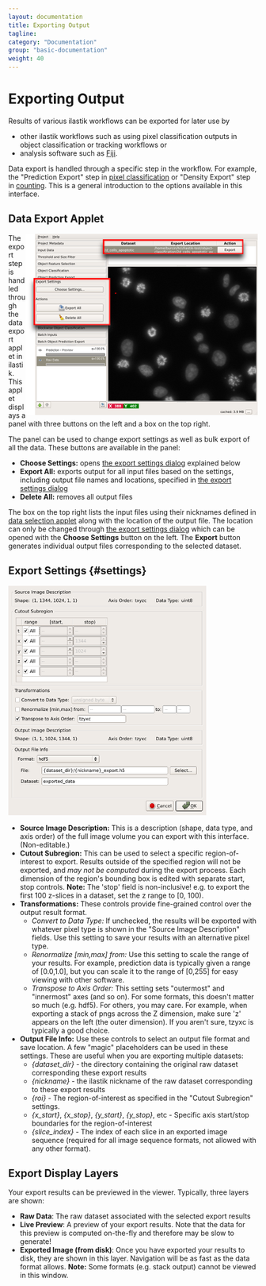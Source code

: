 ```yaml
---
layout: documentation
title: Exporting Output
tagline:
category: "Documentation"
group: "basic-documentation"
weight: 40
---
```

# Exporting Output

Results of various ilastik workflows can be exported for later use by
* other ilastik workflows such as using pixel classification outputs in object classification or tracking workflows or
* analysis software such as [Fiji](http://fiji.sc/Fiji).

Data export is handled through a specific step in the workflow. For example, the "Prediction Export" step in [pixel classification]({{baseurl}}/documentation/pixelclassification/pixelclassification.html) or "Density Export" step in [counting]({{baseurl}}/documentation/counting/counting.html). This is a general introduction to the options available in this interface.

## Data Export Applet

<div style="float: right;" markdown="1">
<a href="screenshots/export-applet.png" data-toggle="lightbox"><img src="screenshots/export-applet.png" class="img-responsive" /></a>
</div>

The export step is handled through the data export applet in ilastik. This applet displays a panel with three buttons on the left and a box on the top right.

The panel can be used to change export settings as well as bulk export of all the data. These buttons are available in the panel:
* **Choose Settings:** opens [the export settings dialog](#settings) explained below
* **Export All:** exports output for all input files based on the settings, including output file names and locations, specified in [the export settings dialog](#settings)
* **Delete All:** removes all output files

The box on the top right lists the input files using their nicknames defined in [data selection applet]({{baseurl}}/documentation/basics/dataselection.html) along with the location of the output file. The location can only be changed through [the export settings dialog](#settings) which can be opened with the **Choose Settings** button on the left. The **Export** button generates individual output files corresponding to the selected dataset.
<div style="clear: right;" />

## Export Settings {#settings}

<a href="screenshots/export-dialog.png" data-toggle="lightbox"><img src="screenshots/export-dialog.png" class="img-responsive" /></a>

- **Source Image Description:** This is a description (shape, data type, and axis order) of the full image volume you can export with this interface. (Non-editable.)
- **Cutout Subregion:** This can be used to select a specific region-of-interest to export.  Results outside of the specified region will not be exported, and *may not be computed* during the export process. Each dimension of the region's bounding box is edited with separate start, stop controls. **Note:** The 'stop' field is non-inclusive! e.g. to export the first 100 z-slices in a dataset, set the z range to \[0, 100\).
- **Transformations:** These controls provide fine-grained control over the output result format.
  - *Convert to Data Type:* If unchecked, the results will be exported with whatever pixel type is shown in the "Source Image Description" fields. Use this setting to save your results with an alternative pixel type.
  - *Renormalize \[min,max\] from:* Use this setting to scale the range of your results.  For example, prediction data is typically given a range of \[0.0,1.0\], but you can scale it to the range of \[0,255\] for easy viewing with other software.
  - *Transpose to Axis Order:* This setting sets "outermost" and "innermost" axes (and so on). For some formats, this doesn't matter so much (e.g. hdf5).  For others, you may care.  For example, when exporting a stack of pngs across the Z dimension, make sure 'z' appears on the left (the outer dimension). If you aren't sure, tzyxc is typically a good choice.
- **Output File Info:** Use these controls to select an output file format and save location.  A few "magic" placeholders can be used in these settings.  These are useful when you are exporting multiple datasets:
  - *{dataset_dir}* - the directory containing the original raw dataset corresponding these export results
  - *{nickname}* - the ilastik nickname of the raw dataset corresponding to these export results
  - *{roi}* - The region-of-interest as specified in the "Cutout Subregion" settings.
  - *{x_start}*, *{x_stop}*, *{y_start}*, *{y_stop}*, etc - Specific axis start/stop boundaries for the region-of-interest
  - *{slice_index}* - The index of each slice in an exported image sequence (required for all image sequence formats, not allowed with any other format).

## Export Display Layers

Your export results can be previewed in the viewer.  Typically, three layers are shown:
- **Raw Data**: The raw dataset associated with the selected export results
- **Live Preview**: A preview of your export results.  Note that the data for this preview is computed on-the-fly and therefore may be slow to generate!
- **Exported Image (from disk)**: Once you have exported your results to disk, they are shown in this layer.  Navigation will be as fast as the data format allows. **Note:** Some formats (e.g. stack output) cannot be viewed in this window.
